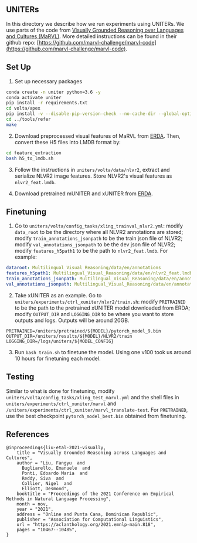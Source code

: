 ## UNITERs

In this directory we describe how we run experiments using UNITERs. We use parts of the code from [Visually Grounded Reasoning over Languages and Cultures (MaRVL)](https://arxiv.org/abs/2109.13238). More detailed instructions can be found in their github repo: [https://github.com/marvl-challenge/marvl-code](https://github.com/marvl-challenge/marvl-code).

## Set Up

1. Set up necessary packages

```bash
conda create -n uniter python=3.6 -y
conda activate uniter
pip install -r requirements.txt
cd volta/apex
pip install -v --disable-pip-version-check --no-cache-dir --global-option="--cpp_ext" --global-option="--cuda_ext" ./
cd ../tools/refer
make
```

2. Download preprocessed visual features of MaRVL from [ERDA](https://sid.erda.dk/cgi-sid/ls.py?share_id=hmoEs4a3oG). Then, convert these H5 files into LMDB format by:

```bash
cd feature_extraction
bash h5_to_lmdb.sh
```

3. Follow the instructions in `uniters/volta/data/nlvr2`, extract and serialize NLVR2 image features. Store NLVR2's visual features as `nlvr2_feat.lmdb`.

4. Download pretrained mUNITER and xUNITER from [ERDA](https://sid.erda.dk/cgi-sid/ls.py?share_id=HfTaLDBWJi). 

## Finetuning

1. Go to `uniters/volta/config_tasks/xling_trainval_nlvr2.yml`: modify `data_root` to be the directory where all NLVR2 annotations are stored; modify `train_annotations_jsonpath` to be the train json file of NLVR2; modify `val_annotations_jsonpath` to be the dev json file of NLVR2; modify `features_h5path1` to be the path to `nlvr2_feat.lmdb`. For example:

```yml
dataroot: Multilingual_Visual_Reasoning/data/en/annotations
features_h5path1: Multilingual_Visual_Reasoning/data/en/nlvr2_feat.lmdb
train_annotations_jsonpath: Multilingual_Visual_Reasoning/data/en/annotations_json/train.json
val_annotations_jsonpath: Multilingual_Visual_Reasoning/data/en/annotations_json/dev.json
```

2. Take xUNITER as an example. Go to `uniters/experiments/ctrl_xuniter/nlvr2/train.sh`: modify `PRETRAINED` to be the path to the pretrained xUNITER model downloaded from ERDA; modify `OUTPUT_DIR` and `LOGGING_DIR` to be where you want to store outputs and logs. Outputs will be around 20GB.

```shell
PRETRAINED=/uniters/pretrained/${MODEL}/pytorch_model_9.bin
OUTPUT_DIR=/uniters/results/${MODEL}/NLVR2/train
LOGGING_DIR=/logs/uniters/${MODEL_CONFIG}
```

3. Run ```bash train.sh``` to finetune the model. Using one v100 took us around 10 hours for finetuning each model.

## Testing

Similar to what is done for finetuning, modify `uniters/volta/config_tasks/xling_test_marvl.yml` and the shell files in `uniters/experiments/ctrl_xuniter/marvl` and `/uniters/experiments/ctrl_xuniter/marvl_translate-test`. For `PRETRAINED`, use the best checkpoint `pytorch_model_best.bin` obtained from finetuning.

## References

```
@inproceedings{liu-etal-2021-visually,
    title = "Visually Grounded Reasoning across Languages and Cultures",
    author = "Liu, Fangyu  and
      Bugliarello, Emanuele  and
      Ponti, Edoardo Maria  and
      Reddy, Siva  and
      Collier, Nigel  and
      Elliott, Desmond",
    booktitle = "Proceedings of the 2021 Conference on Empirical Methods in Natural Language Processing",
    month = nov,
    year = "2021",
    address = "Online and Punta Cana, Dominican Republic",
    publisher = "Association for Computational Linguistics",
    url = "https://aclanthology.org/2021.emnlp-main.818",
    pages = "10467--10485",
}
```